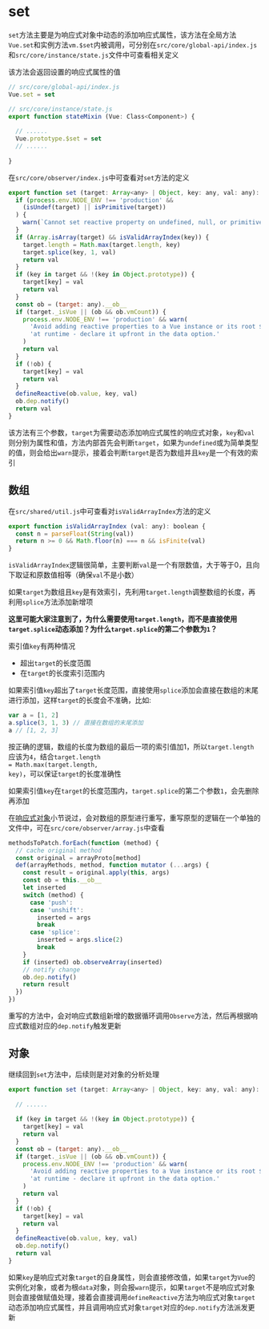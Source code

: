 # set
<code>set</code>方法主要是为响应式对象中动态的添加响应式属性，该方法在全局方法<code>Vue.set</code>和实例方法<code>vm.$set</code>内被调用，可分别在<code>src/core/global-api/index.js</code>和<code>src/core/instance/state.js</code>文件中可查看相关定义

该方法会返回设置的响应式属性的值

```js
// src/core/global-api/index.js
Vue.set = set

// src/core/instance/state.js
export function stateMixin (Vue: Class<Component>) {
  
  // ......
  Vue.prototype.$set = set
  // ......
	
}
```
在<code>src/core/observer/index.js</code>中可查看对<code>set</code>方法的定义
```js
export function set (target: Array<any> | Object, key: any, val: any): any {
  if (process.env.NODE_ENV !== 'production' &&
    (isUndef(target) || isPrimitive(target))
  ) {
    warn(`Cannot set reactive property on undefined, null, or primitive value: ${(target: any)}`)
  }
  if (Array.isArray(target) && isValidArrayIndex(key)) {
    target.length = Math.max(target.length, key)
    target.splice(key, 1, val)
    return val
  }
  if (key in target && !(key in Object.prototype)) {
    target[key] = val
    return val
  }
  const ob = (target: any).__ob__
  if (target._isVue || (ob && ob.vmCount)) {
    process.env.NODE_ENV !== 'production' && warn(
      'Avoid adding reactive properties to a Vue instance or its root $data ' +
      'at runtime - declare it upfront in the data option.'
    )
    return val
  }
  if (!ob) {
    target[key] = val
    return val
  }
  defineReactive(ob.value, key, val)
  ob.dep.notify()
  return val
}
```
该方法有三个参数，<code>target</code>为需要动态添加响应式属性的响应式对象，<code>key</code>和<code>val</code>则分别为属性和值，方法内部首先会判断<code>target</code>，如果为<code>undefined</code>或为简单类型的值，则会给出<code>warn</code>提示，接着会判断<code>target</code>是否为数组并且<code>key</code>是一个有效的索引

## 数组
在<code>src/shared/util.js</code>中可查看对<code>isValidArrayIndex</code>方法的定义
```js
export function isValidArrayIndex (val: any): boolean {
  const n = parseFloat(String(val))
  return n >= 0 && Math.floor(n) === n && isFinite(val)
}
```
<code>isValidArrayIndex</code>逻辑很简单，主要判断<code>val</code>是一个有限数值，大于等于0，且向下取证和原数值相等（确保<code>val</code>不是小数）

如果<code>target</code>为数组且<code>key</code>是有效索引，先利用<code>target.length</code>调整数组的长度，再利用<code>splice</code>方法添加新增项

**这里可能大家注意到了，为什么需要使用<code>target.length</code>，而不是直接使用<code>target.splice</code>动态添加？为什么<code>target.splice</code>的第二个参数为<code>1</code>？**

索引值<code>key</code>有两种情况
* 超出<code>target</code>的长度范围
* 在<code>target</code>的长度索引范围内

如果索引值<code>key</code>超出了<code>target</code>长度范围，直接使用<code>splice</code>添加会直接在数组的末尾进行添加，这样<code>target</code>的长度会不准确，比如:
```js
var a = [1, 2]
a.splice(3, 1, 3) // 直接在数组的末尾添加
a // [1, 2, 3]
```
按正确的逻辑，数组的长度为数组的最后一项的索引值加1，所以<code>target.length</code>应该为<code>4</code>，结合<code>target.length = Math.max(target.length, key)</code>，可以保证<code>target</code>的长度准确性

如果索引值<code>key</code>在<code>target</code>的长度范围内，<code>target.splice</code>的第二个参数<code>1</code>，会先删除再添加

在[响应式对象](https://lw-source-0gry9eb6c4a0e823-1305870612.tcloudbaseapp.com/vue/observe.html#%E6%95%B0%E7%BB%84%E9%83%A8%E5%88%86%E5%93%8D%E5%BA%94%E5%BC%8F)小节说过，会对数组的原型进行重写，重写原型的逻辑在一个单独的文件中，可在<code>src/core/observer/array.js</code>中查看
```js
methodsToPatch.forEach(function (method) {
  // cache original method
  const original = arrayProto[method]
  def(arrayMethods, method, function mutator (...args) {
    const result = original.apply(this, args)
    const ob = this.__ob__
    let inserted
    switch (method) {
      case 'push':
      case 'unshift':
        inserted = args
        break
      case 'splice':
        inserted = args.slice(2)
        break
    }
    if (inserted) ob.observeArray(inserted)
    // notify change
    ob.dep.notify()
    return result
  })
})
```
重写的方法中，会对响应式数组新增的数据循环调用<code>Observe</code>方法，然后再根据响应式数组对应的<code>dep.notify</code>触发更新

## 对象
继续回到<code>set</code>方法中，后续则是对对象的分析处理
```js
export function set (target: Array<any> | Object, key: any, val: any): any {
  
  // ......
  
  if (key in target && !(key in Object.prototype)) {
    target[key] = val
    return val
  }
  const ob = (target: any).__ob__
  if (target._isVue || (ob && ob.vmCount)) {
    process.env.NODE_ENV !== 'production' && warn(
      'Avoid adding reactive properties to a Vue instance or its root $data ' +
      'at runtime - declare it upfront in the data option.'
    )
    return val
  }
  if (!ob) {
    target[key] = val
    return val
  }
  defineReactive(ob.value, key, val)
  ob.dep.notify()
  return val
}
```
如果<code>key</code>是响应式对象<code>target</code>的自身属性，则会直接修改值，如果<code>target</code>为<code>Vue</code>的实例化对象，或者为根<code>data</code>对象，则会报<code>warn</code>提示，如果<code>target</code>不是响应式对象则会直接做赋值处理，接着会直接调用<code>defineReactive</code>方法为响应式对象<code>target</code>动态添加响应式属性，并且调用响应式对象<code>target</code>对应的<code>dep.notify</code>方法派发更新

